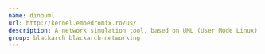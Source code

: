 ```yaml
---
name: dinouml
url: http://kernel.embedromix.ro/us/
description: A network simulation tool, based on UML (User Mode Linux) that can simulate big Linux networks on a single PC.
group: blackarch blackarch-networking
---
```

